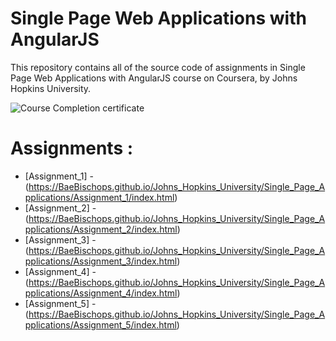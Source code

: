 # Single Page Web Applications with AngularJS
This repository contains all of the source code of assignments in Single Page Web Applications with AngularJS course on Coursera, by Johns Hopkins University.

![Course Completion certificate](https://github.com/BaeBischops/Johns_Hopkins_University/blob/master/Certificate.PNG)


# Assignments :
* [Assignment_1] - (https://BaeBischops.github.io/Johns_Hopkins_University/Single_Page_Applications/Assignment_1/index.html)
* [Assignment_2] - (https://BaeBischops.github.io/Johns_Hopkins_University/Single_Page_Applications/Assignment_2/index.html)
* [Assignment_3] - (https://BaeBischops.github.io/Johns_Hopkins_University/Single_Page_Applications/Assignment_3/index.html)
* [Assignment_4] - (https://BaeBischops.github.io/Johns_Hopkins_University/Single_Page_Applications/Assignment_4/index.html)
* [Assignment_5] - (https://BaeBischops.github.io/Johns_Hopkins_University/Single_Page_Applications/Assignment_5/index.html)